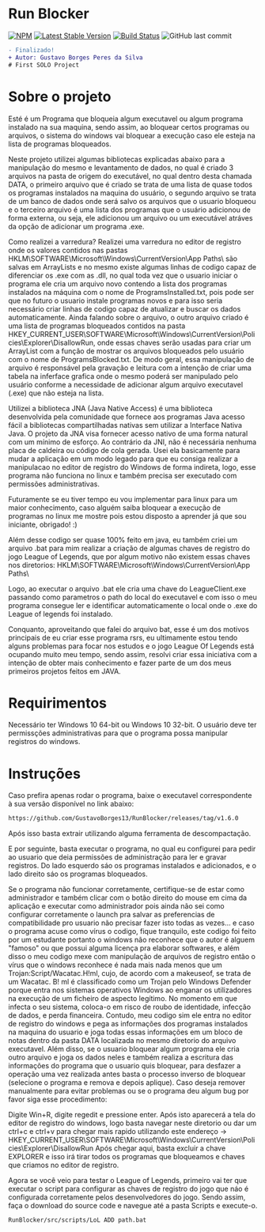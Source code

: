 # Run Blocker
[![NPM](https://img.shields.io/npm/l/react)](https://github.com/GustavoBorges13/RunBlocker/blob/main/LICENSE) 
[![Latest Stable Version](https://img.shields.io/badge/version-v1.6.0-blue)](https://github.com/GustavoBorges13/RunBlocker/releases)
[![Build Status](https://app.travis-ci.com/GustavoBorges13/RunBlocker.svg?branch=main)](https://app.travis-ci.com/GustavoBorges13/RunBlocker)
![GitHub last commit](https://img.shields.io/github/last-commit/GustavoBorges13/RunBlocker)

```diff
- Finalizado!
+ Autor: Gustavo Borges Peres da Silva
# First SOLO Project
```
# Sobre o projeto
 Esté é um Programa que bloqueia algum executavel ou algum programa instalado na sua maquina, sendo assim, ao bloquear certos programas ou arquivos, o sistema do windows vai bloquear a execução caso ele esteja na lista de programas bloqueados. 
 
 Neste projeto utilizei algumas bibliotecas explicadas abaixo para a manipulação do mesmo e levantamento de dados, no qual é criado 3 arquivos na pasta de origem do executável, no qual dentro desta chamada DATA, o primeiro arquivo que é criado se trata de uma lista de quase todos os programas instalados na maquina do usuário, o segundo arquivo se trata de um banco de dados onde será salvo os arquivos que o usuario bloqueou e o terceiro arquivo é uma lista dos programas que o usuário adicionou de forma externa, ou seja, ele adicionou um arquivo ou um executável atráves da opção de adicionar um programa .exe. 
 
 Como realizei a varredura? Realizei uma varredura no editor de registro onde os valores contidos nas pastas HKLM\SOFTWARE\Microsoft\Windows\CurrentVersion\App Paths\ são salvas em ArrayLists e no mesmo existe algumas linhas de codigo capaz de diferenciar os .exe com as .dll, no qual toda vez que o usuario iniciar o programa ele cria um arquivo novo contendo a lista dos programas instalados na máquina com o nome de ProgramsInstalled.txt, pois pode ser que no futuro o usuario instale programas novos e para isso seria necessário criar linhas de codigo capaz de atualizar e buscar os dados automaticamente. Ainda falando sobre o arquivo, o outro arquivo criado é uma lista de programas bloqueados contidos na pasta HKEY_CURRENT_USER\SOFTWARE\Microsoft\Windows\CurrentVersion\Policies\Explorer\DisallowRun, onde essas chaves serão usadas para criar um ArrayList com a função de mostrar os arquivos bloqueados pelo usuário com o nome de ProgramsBlocked.txt. De modo geral, essa manipulação de arquivo é responsável pela gravação e leitura com a intenção de criar uma tabela na inferface grafica onde o mesmo poderá ser manipulado pelo usuário conforme a necessidade de adicionar algum arquivo executavel (.exe) que não esteja na lista. 
 
 Utilizei a biblioteca JNA (Java Native Access) é uma biblioteca desenvolvida pela comunidade que fornece aos programas Java acesso fácil a bibliotecas compartilhadas nativas sem utilizar a Interface Nativa Java. O projeto da JNA visa fornecer acesso nativo de uma forma natural com um mínimo de esforço. Ao contrário da JNI, não é necessária nenhuma placa de caldeira ou código de cola gerada. Usei ela basicamente para mudar a aplicação em um modo legado para que eu consiga realizar a manipulacao no editor de registro do Windows de forma indireta, logo, esse programa não funciona no linux e também precisa ser executado com permissões administrativas.
 
 Futuramente se eu tiver tempo eu vou implementar para linux para um maior conhecimento, caso alguém saiba bloquear a execução de programas no linux me mostre pois estou disposto a aprender já que sou iniciante, obrigado! :)

 Além desse codigo ser quase 100% feito em java, eu também criei um arquivo .bat para mim realizar a criação de algumas chaves de registro do jogo League of Legends, que por algum motivo não existem essas chaves nos diretorios:
  HKLM\SOFTWARE\Microsoft\Windows\CurrentVersion\App Paths\
  
Logo, ao executar o arquivo .bat ele cria uma chave do LeagueClient.exe passando como parametros o path do local do executavel e com isso o meu programa consegue ler e identificar automaticamente o local onde o .exe do League of legends foi instalado.

Conquanto, aproveitando que falei do arquivo bat, esse é um dos motivos principais de eu criar esse programa rsrs, eu ultimamente estou tendo alguns problemas para focar nos estudos e o jogo League Of Legends está ocupando muito meu tempo, sendo assim, resolvi criar essa iniciativa com a intenção de obter mais conhecimento e fazer parte de um dos meus primeiros projetos feitos em JAVA.


# Requirimentos
Necessário ter Windows 10 64-bit ou Windows 10 32-bit.
O usuário deve ter permissções administrativas para que o programa possa manipular registros do windows.

# Instruções
Caso prefira apenas rodar o programa, baixe o executavel correspondente à sua versão disponível no link abaixo: 
```sh
https://github.com/GustavoBorges13/RunBlocker/releases/tag/v1.6.0
```

Após isso basta extrair utilizando alguma ferramenta de descompactação.

E por seguinte, basta executar o programa, no qual eu configurei para pedir ao usuario que deia permissões de administração para ler e gravar registros.
Do lado esquerdo sáo os programas instalados e adicionados, e o lado direito sáo os programas bloqueados.

Se o programa não funcionar corretamente, certifique-se de estar como administrador e também clicar com o botão direito do mouse em cima da aplicação e executar como administrador pois ainda não sei como configurar corretamente o launch pra salvar as preferencias de compatibilidade pro usuario não precisar fazer isto todas as vezes... e caso o programa acuse como vírus o codigo, fique tranquilo, este codigo foi feito por um estudante portanto o windows não reconhece que o autor é alguem "famoso" ou que possui alguma licença pra elaborar softwares, e além disso o meu codigo mexe com manipulação de arquivos de registro então o vírus que o windows reconhece é nada mais nada menos que um Trojan:Script/Wacatac.H!ml, cujo, de acordo com a makeuseof, se trata de um Wacatac. B! ml é classificado como um Trojan pelo Windows Defender porque entra nos sistemas operativos Windows ao enganar os utilizadores na execução de um ficheiro de aspecto legítimo. No momento em que infecta o seu sistema, coloca-o em risco de roubo de identidade, infecção de dados, e perda financeira.
Contudo, meu codigo sim ele entra no editor de registro do windows e pega as informações dos programas instalados na maquina do usuario e joga todas essas informações em um bloco de notas dentro da pasta DATA localizada no mesmo diretorio do arquivo executavel. Além disso, se o usuario bloquear algum programa ele cria outro arquivo e joga os dados neles e também realiza a escritura das informações do programa que o usuario quis bloquear, para desfazer a operação uma vez realizada antes basta o processo inverso de bloquear (selecione o programa e remova e depois aplique). Caso deseja remover manualmente para evitar problemas ou se o programa deu algum bug por favor siga esse procedimento:

Digite Win+R, digite regedit e pressione enter.
Após isto aparecerá a tela do editor de registro do windows, logo basta navegar neste diretorio ou dar um ctrl+c e ctrl+v para chegar mais rapido utilizando este endereço -> HKEY_CURRENT_USER\SOFTWARE\Microsoft\Windows\CurrentVersion\Policies\Explorer\DisallowRun
Após chegar aqui, basta excluir a chave EXPLORER e isso irá tirar todos os programas que bloqueamos e chaves que criamos no editor de registro.

Agora se você veio para testar o League of Legends, primeiro vai ter que executar o script para configurar as chaves de registro do jogo que náo é configurada corretamente pelos desenvolvedores do jogo. Sendo assim, faça o download do source code e navegue até a pasta Scripts e execute-o.
```sh
RunBlocker/src/scripts/LoL ADD path.bat
```

